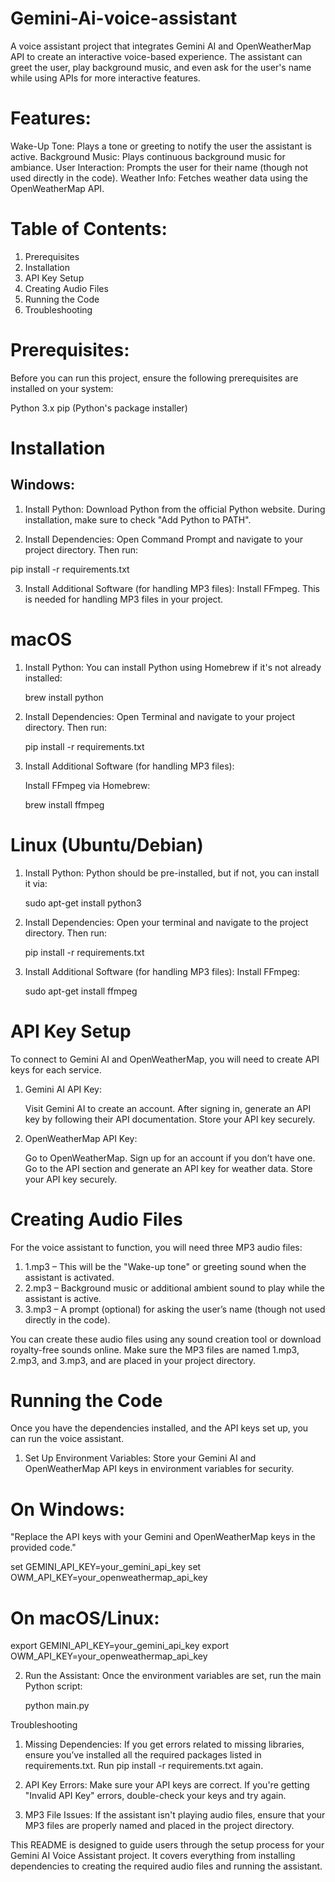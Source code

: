 # Gemini-Ai-voice-assistant
A voice assistant project that integrates Gemini AI and OpenWeatherMap API to create an interactive voice-based experience. The assistant can greet the user, play background music, and even ask for the user's name while using APIs for more interactive features.

# Features:
Wake-Up Tone: Plays a tone or greeting to notify the user the assistant is active.
Background Music: Plays continuous background music for ambiance.
User Interaction: Prompts the user for their name (though not used directly in the code).
Weather Info: Fetches weather data using the OpenWeatherMap API.

# Table of Contents:
1. Prerequisites
2. Installation
3. API Key Setup
4. Creating Audio Files
5. Running the Code
6. Troubleshooting

# Prerequisites:
Before you can run this project, ensure the following prerequisites are installed on your system:

Python 3.x
pip (Python's package installer)

# Installation
## Windows:
1. Install Python:
    Download Python from the official Python website.
    During installation, make sure to check "Add Python to PATH".

2. Install Dependencies: Open Command Prompt and navigate to your project directory. Then run:

pip install -r requirements.txt

3. Install Additional Software (for handling MP3 files):
    Install FFmpeg. This is needed for handling MP3 files in your project.

# macOS

1. Install Python:
    You can install Python using Homebrew if it's not already installed:

    brew install python

2. Install Dependencies: Open Terminal and navigate to your project directory. Then run:

    pip install -r requirements.txt

3. Install Additional Software (for handling MP3 files):

    Install FFmpeg via Homebrew:

    brew install ffmpeg

# Linux (Ubuntu/Debian)

1. Install Python: Python should be pre-installed, but if not, you can install it via:

    sudo apt-get install python3

2. Install Dependencies: Open your terminal and navigate to the project directory. Then run:

    pip install -r requirements.txt

3. Install Additional Software (for handling MP3 files): Install FFmpeg:

    sudo apt-get install ffmpeg

# API Key Setup

To connect to Gemini AI and OpenWeatherMap, you will need to create API keys for each service.
1. Gemini AI API Key:

    Visit Gemini AI to create an account.
    After signing in, generate an API key by following their API documentation.
    Store your API key securely.

2. OpenWeatherMap API Key:

    Go to OpenWeatherMap.
    Sign up for an account if you don’t have one.
    Go to the API section and generate an API key for weather data.
    Store your API key securely.

# Creating Audio Files

For the voice assistant to function, you will need three MP3 audio files:

1. 1.mp3 – This will be the "Wake-up tone" or greeting sound when the assistant is activated.
2. 2.mp3 – Background music or additional ambient sound to play while the assistant is active.
3. 3.mp3 – A prompt (optional) for asking the user’s name (though not used directly in the code).

You can create these audio files using any sound creation tool or download royalty-free sounds online. Make sure the MP3 files are named 1.mp3, 2.mp3, and 3.mp3, and are placed in your project directory.

# Running the Code

Once you have the dependencies installed, and the API keys set up, you can run the voice assistant.

 1. Set Up Environment Variables: Store your Gemini AI and OpenWeatherMap API keys in environment variables for security.

# On Windows:
"Replace the API keys with your Gemini and OpenWeatherMap keys in the provided code."

set GEMINI_API_KEY=your_gemini_api_key
set OWM_API_KEY=your_openweathermap_api_key

# On macOS/Linux:

export GEMINI_API_KEY=your_gemini_api_key
export OWM_API_KEY=your_openweathermap_api_key

2. Run the Assistant: Once the environment variables are set, run the main Python script:

    python main.py

Troubleshooting

   1. Missing Dependencies: If you get errors related to missing libraries, ensure you’ve installed all the required packages listed in requirements.txt. Run pip install -r requirements.txt again.

   2. API Key Errors: Make sure your API keys are correct. If you're getting "Invalid API Key" errors, double-check your keys and try again.

   3. MP3 File Issues: If the assistant isn't playing audio files, ensure that your MP3 files are properly named and placed in the project directory.


This README is designed to guide users through the setup process for your Gemini AI Voice Assistant project. It covers everything from installing dependencies to creating the required audio files and running the assistant.

